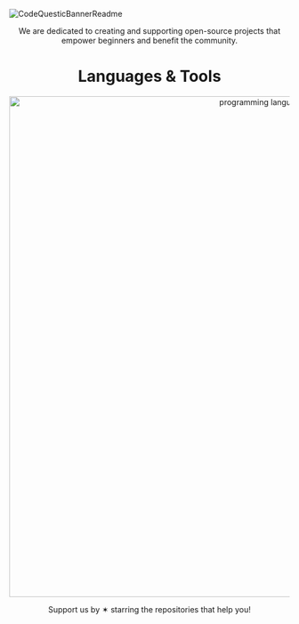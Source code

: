 ![CodeQuesticBannerReadme](https://github.com/CodeQuestic/.github/assets/83587918/7b0355bb-be31-43d7-abac-b1dd48798229)

<p align="center">We are dedicated to creating and supporting open-source projects that empower beginners and benefit the community.</p>

<h1 align="center">Languages & Tools</h1>
<p align="center">
  <img width="900px" src="https://skillicons.dev/icons?i=c,cpp,py,bash,powershell,androidstudio,flutter,arduino,html,css,js,php,bootstrap,react,vue,redux,materialui,nodejs,express,firebase,mysql,mongodb,linux,docker&theme=dark&perline=12" alt="programming languages" />
</p>

<p align="center">Support us by ✶ starring the repositories that help you!</p>
